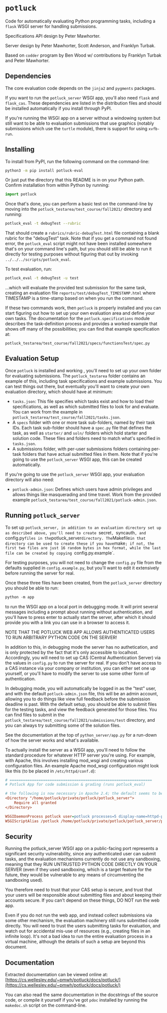 # `potluck`

Code for automatically evaluating Python programming tasks, including a
`flask` WSGI server for handling submissions.

Specifications API design by Peter Mawhorter.

Server design by Peter Mawhorter, Scott Anderson, and Franklyn Turbak.

Based on `codder` program by Ben Wood w/ contributions by Franklyn Turbak
and Peter Mawhorter.


## Dependencies

The core evaluation code depends on the `jinja2` and `pygments` packages.

If you want to run the `potluck_server` WSGI app, you'll also need
`flask` and `flask_cas`. These dependencies are listed in the
distribution files and should be installed automatically if you install
through PyPI.

If you're running the WSGI app on a server without a windowing system but
still want to be able to evaluation submissions that use graphics
(notably submissions which use the `turtle` module), there is support for
using `xvfb-run`.


## Installing

To install from PyPI, run the following command on the command-line:

```sh
python3 -m pip install potluck-eval
```

Or just put the directory that this README is in on your Python path.
Confirm installation from within Python by running:

```py
import potluck
```

Once that's done, you can perform a basic test on the command-line by
moving into the `potluck_testarea/test_course/fall2021/` directory and
running:

```sh
potluck_eval -t debugTest --rubric
```

That should create a `rubrics/rubric-debugTest.html` file containing a
blank rubric for the "debugTest" task. Note that if you get a command not
found error, the `potluck_eval` script might not have been installed
somewhere that's on your command line's path, but you should still be
able to run it directly for testing purposes without figuring that out by
invoking `../../../scripts/potluck_eval`.

To test evaluation, run:

```sh
potluck_eval -t debugTest -u test
```

...which will evaluate the provided test submission for the same task,
creating an evaluation file `reports/test/debugTest_TIMESTAMP.html`
where TIMESTAMP is a time-stamp based on when you run the command.

If these two commands work, then `potluck` is properly installed and you
can start figuring out how to set up your own evaluation area and define
your own tasks. The documentation for the `potluck.specifications` module
describes the task-definition process and provides a worked example that
shows off many of the possibilities; you can find that example
specification at:

`potluck_testarea/test_course/fall2021/specs/functionsTest/spec.py`


## Evaluation Setup

Once `potluck` is installed and working , you'll need to set up your own
folder for evaluating submissions. The `potluck_testarea` folder contains
an example of this, including task specifications and example
submissions. You can test things out there, but eventually you'll want to
create your own evaluation directory, which should have at minimum:

- `tasks.json`: This file specifies which tasks exist and how to load
  their specifications, as well as which submitted files to look for and
  evaluate. You can work from the example in
  `potluck_testarea/test_course/fall2021/tasks.json`.
- A `specs` folder with one or more task sub-folders, named by their task
  IDs. Each task sub-folder should have a `spec.py` file that defines the
  task, as well as `starter/` and `soln/` folders which hold starter and
  solution code. These files and folders need to match what's specified
  in `tasks.json`.
- A submissions folder, with per-user submissions folders containing
  per-task folders that have actual submitted files in them. Note that if
  you're going to use the `potluck_server` WSGI app, this can be created
  automatically.

If you're going to use the `potluck_server` WSGI app, your evaluation
directory will also need:

- `potluck-admin.json`: Defines which users have admin privileges and
  allows things like masquerading and time travel. Work from the provided
  example `potluck_testarea/test_course/fall2021/potluck-admin.json`.


## Running `potluck_server`

To set up `potluck_server, in addition to an evaluation directory set up
as described above, you'll need to create `secret`, `syncauth`, and
`config.py` files in the `potluck_server` directory. The `Makefile` in
that directory can be used to create these if you have `make`; if not,
the first two files are just 16 random bytes in hex format, while the
last file can be created by copying `config.py.example`.

For testing purposes, you will not need to change the `config.py` file
from the defaults supplied in `config.example.py`, but you'll want to
edit it extensively before running the server for real.

Once these three files have been created, from the `potluck_server`
directory you should be able to run:

```py
python -m app
```

to run the WSGI app on a local port in debugging mode. It will print
several messages including a prompt about running without authentication,
and you'll have to press enter to actually start the server, after which
it should provide you with a link you can use in a browser to access it.

NOTE THAT THE POTLUCK WEB APP ALLOWS AUTHENTICATED USERS TO RUN ARBITRARY
PYTHON CODE ON THE SERVER!

In addition to this, in debugging mode the server has no authetication,
and is only protected by the fact that it's only accessible to localhost.
Accordingly, you will need to set up CAS (Central Authentication Server)
via the values in `config.py` to run the server for real. If you don't
have access to a CAS instance via your company or institution, you can
either set one up yourself, or you'll have to modify the server to use
some other form of authentication.

In debugging mode, you will automatically be logged in as the "test"
user, and with the default `potluck-admin.json` file, this will be an
admin account, allowing you to do things like view full feedback before
the submission deadline is past. With the default setup, you should be
able to submit files for the testing tasks, and view the feedback
generated for those files. You can find files to submit in the
`potluck_testarea/test_course/fall2021/submissions/test` directory, and
you can always try submitting some of the solution files.

See the documentation at the top of `python_server/app.py` for a run-down
of how the server works and what's available.

To actually install the server as a WSGI app, you'll need to follow the
standard procedure for whatever HTTP server you're using. For example,
with Apache, this involves installing mod_wsgi and creating various
configuration files. An example Apache mod_wsgi configuration might look
like this (to be placed in `/etc/httpd/conf.d`):

```cfg
# ================================================================
# Potluck App for code submission & grading (runs potluck_eval)

# the following is now necessary in Apache 2.4; the default seems to be to deny.
<Directory "/home/potluck/private/potluck/potluck_server">
    Require all granted
</Directory>

WSGIDaemonProcess potluck user=potluck processes=5 display-name=httpd-potluck home=/home/potluck/private/potluck/potluck_server python-home=/home/potluck/private/potluck-venv python-path=/home/potluck/private/potluck/potluck_server/
WSGIScriptAlias /potluck /home/potluck/private/potluck/potluck_server/potluck.wsgi process-group=potluck
```


## Security

Running the potluck_server WSGI app on a public-facing port represents a
significant security vulnerability, since any authenticated user can
submit tasks, and the evaluation mechanisms currently do not use any
sandboxing, meaning that they RUN UNTRUSTED PYTHON CODE DIRECTLY ON YOUR
SERVER (even if they used sandboxing, which is a target feature for the
future, they would be vulnerable to any means of circumventing the
sandboxing used).

You therefore need to trust that your CAS setup is secure, and trust that
your users will be responsible about submitting files and about keeping
their accounts secure. If you can't depend on these things, DO NOT run
the web app.

Even if you do not run the web app, and instead collect submissions via
some other mechanism, the evaluation machinery still runs submitted code
directly. You will need to trust the users submitting tasks for
evaluation, and watch out for accidental mis-use of resources (e.g.,
creating files in an infinite loop). It's not a bad idea to run the
entire evaluation process in a virtual machine, although the details of
such a setup are beyond this document.


## Documentation

Extracted documentation can be viewed online at:
[https://cs.wellesley.edu/~pmwh/potluck/docs/potluck/](https://cs.wellesley.edu/~pmwh/potluck/docs/potluck/)

You can also read the same documentation in the docstrings of the source
code, or compile it yourself if you've got `pdoc` installed by running
the `makedoc.sh` script on the command-line.
